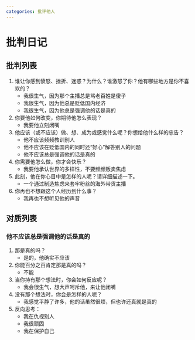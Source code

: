```yaml
---
categories: 批评他人
---
```


# 批判日记

## 批判列表

1. 谁让你感到愤怒、挫折、迷惑？为什么？谁激怒了你？他有哪些地方是你不喜欢的？
    - 我很生气，因为那个主播总是骂老百姓是傻子
    - 我很生气，因为他总是贬低国内经济
    - 我很生气，因为他总是强调他的话是真的
2. 你要他如何改变，你期待他怎么表现？
    - 我要他立刻闭嘴
3. 他应该（或不应该）做、想、成为或感觉什么呢？你想给他什么样的忠告？
    - 他不应该频频教训别人
    - 他不应该在贬低国内的同时还“好心”解答别人的问题
    - 他不应该总是强调他的话是真的
4. 你需要他怎么做，你才会快乐？
    - 我要他承认世界的多样性，不要频频贩卖焦虑
5. 此刻，他在你心目中是怎样的人呢？请详细描述一下。
    - 一个通过制造焦虑来套牢粉丝的海外带货主播
6. 你再也不想跟这个人经历到什么事？
    - 我再也不想听见他的声音

## 对质列表

### 他不应该总是强调他的话是真的

1. 那是真的吗？
    - 是的，他确实不应该
2. 你能百分之百肯定那是真的吗？
    - 不能
3. 当你持有那个想法时，你会如何反应呢？
    - 我会很生气，想大声呵斥他，来让他闭嘴
4. 没有那个想法时，你会是怎样的人呢？
    - 我感觉平静了许多，他的话虽然很烦，但也许还真就是真的
5. 反向思考：
    - 我在仇视别人
    - 我很顽固
    - 我在保护自己
